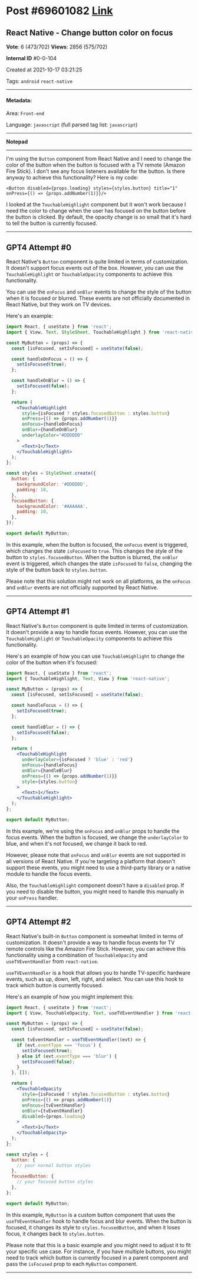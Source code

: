 
# Post \#69601082 [Link](https://stackoverflow.com/questions/69601082/)

## React Native - Change button color on focus

**Vote**: 6 (473/702) **Views**: 2856 (575/702) 

**Internal ID** \#0-0-104

Created at 2021-10-17 03:21:25

Tags: `android` `react-native`

----------

#### Metadata:

Area: `Front-end`

Language: `javascript` (full parsed tag list: `javascript`)

----------

**Notepad**


----------

I'm using the `Button` component from React Native and I need to change the color of the button when the button is focused with a TV remote (Amazon Fire Stick). I don't see any focus listeners available for the button. Is there anyway to achieve this functionality? Here is my code:
```
<Button disabled={props.loading} styles={styles.button} title="1" onPress={() => {props.addNumber(1)}}/>
```

I looked at the `TouchableHighlight` component but it won't work because I need the color to change when the user has focused on the button before the button is clicked. By default, the opacity change is so small that it's hard to tell the button is currently focused.


----------
        
## GPT4 Attempt \#0

React Native's `Button` component is quite limited in terms of customization. It doesn't support focus events out of the box. However, you can use the `TouchableHighlight` or `TouchableOpacity` components to achieve this functionality. 

You can use the `onFocus` and `onBlur` events to change the style of the button when it is focused or blurred. These events are not officially documented in React Native, but they work on TV devices. 

Here's an example:

```jsx
import React, { useState } from 'react';
import { View, Text, StyleSheet, TouchableHighlight } from 'react-native';

const MyButton = (props) => {
  const [isFocused, setIsFocused] = useState(false);

  const handleOnFocus = () => {
    setIsFocused(true);
  };

  const handleOnBlur = () => {
    setIsFocused(false);
  };

  return (
    <TouchableHighlight
      style={isFocused ? styles.focusedButton : styles.button}
      onPress={() => {props.addNumber(1)}}
      onFocus={handleOnFocus}
      onBlur={handleOnBlur}
      underlayColor="#DDDDDD"
    >
      <Text>1</Text>
    </TouchableHighlight>
  );
};

const styles = StyleSheet.create({
  button: {
    backgroundColor: '#DDDDDD',
    padding: 10,
  },
  focusedButton: {
    backgroundColor: '#AAAAAA',
    padding: 10,
  },
});

export default MyButton;
```

In this example, when the button is focused, the `onFocus` event is triggered, which changes the state `isFocused` to `true`. This changes the style of the button to `styles.focusedButton`. When the button is blurred, the `onBlur` event is triggered, which changes the state `isFocused` to `false`, changing the style of the button back to `styles.button`.

Please note that this solution might not work on all platforms, as the `onFocus` and `onBlur` events are not officially supported by React Native.

--------

## GPT4 Attempt \#1

React Native's `Button` component is quite limited in terms of customization. It doesn't provide a way to handle focus events. However, you can use the `TouchableHighlight` or `TouchableOpacity` components to achieve this functionality.

Here's an example of how you can use `TouchableHighlight` to change the color of the button when it's focused:

```jsx
import React, { useState } from 'react';
import { TouchableHighlight, Text, View } from 'react-native';

const MyButton = (props) => {
  const [isFocused, setIsFocused] = useState(false);

  const handleFocus = () => {
    setIsFocused(true);
  };

  const handleBlur = () => {
    setIsFocused(false);
  };

  return (
    <TouchableHighlight
      underlayColor={isFocused ? 'blue' : 'red'}
      onFocus={handleFocus}
      onBlur={handleBlur}
      onPress={() => {props.addNumber(1)}}
      style={styles.button}
    >
      <Text>1</Text>
    </TouchableHighlight>
  );
};

export default MyButton;
```

In this example, we're using the `onFocus` and `onBlur` props to handle the focus events. When the button is focused, we change the `underlayColor` to blue, and when it's not focused, we change it back to red.

However, please note that `onFocus` and `onBlur` events are not supported in all versions of React Native. If you're targeting a platform that doesn't support these events, you might need to use a third-party library or a native module to handle the focus events.

Also, the `TouchableHighlight` component doesn't have a `disabled` prop. If you need to disable the button, you might need to handle this manually in your `onPress` handler.

--------

## GPT4 Attempt \#2

React Native's built-in `Button` component is somewhat limited in terms of customization. It doesn't provide a way to handle focus events for TV remote controls like the Amazon Fire Stick. However, you can achieve this functionality using a combination of `TouchableOpacity` and `useTVEventHandler` from `react-native`.

`useTVEventHandler` is a hook that allows you to handle TV-specific hardware events, such as up, down, left, right, and select. You can use this hook to track which button is currently focused.

Here's an example of how you might implement this:

```jsx
import React, { useState } from 'react';
import { View, TouchableOpacity, Text, useTVEventHandler } from 'react-native';

const MyButton = (props) => {
  const [isFocused, setIsFocused] = useState(false);

  const tvEventHandler = useTVEventHandler((evt) => {
    if (evt.eventType === 'focus') {
      setIsFocused(true);
    } else if (evt.eventType === 'blur') {
      setIsFocused(false);
    }
  }, []);

  return (
    <TouchableOpacity
      style={isFocused ? styles.focusedButton : styles.button}
      onPress={() => props.addNumber(1)}
      onFocus={tvEventHandler}
      onBlur={tvEventHandler}
      disabled={props.loading}
    >
      <Text>1</Text>
    </TouchableOpacity>
  );
};

const styles = {
  button: {
    // your normal button styles
  },
  focusedButton: {
    // your focused button styles
  },
};

export default MyButton;
```

In this example, `MyButton` is a custom button component that uses the `useTVEventHandler` hook to handle focus and blur events. When the button is focused, it changes its style to `styles.focusedButton`, and when it loses focus, it changes back to `styles.button`.

Please note that this is a basic example and you might need to adjust it to fit your specific use case. For instance, if you have multiple buttons, you might need to track which button is currently focused in a parent component and pass the `isFocused` prop to each `MyButton` component.

--------
